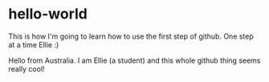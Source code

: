 # hello-world
This is how I'm going to learn how to use the first step of github. One step at a time Ellie :)

Hello from Australia. I am Ellie (a student) and this whole github thing seems really cool!
